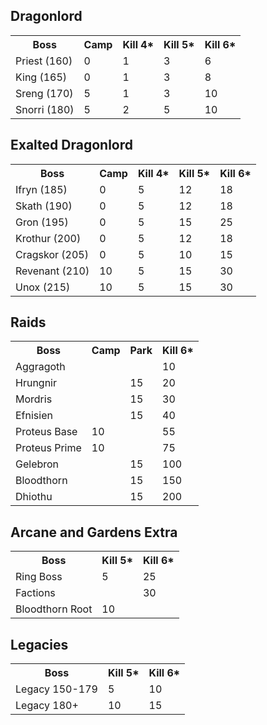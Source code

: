 ## Dragonlord
<table>
  <tr>
    <th>Boss</th>
    <th>Camp</th>
    <th>Kill 4*</th>
    <th>Kill 5*</th>
    <th>Kill 6*</th>
  </tr>
  <tr>
    <td>Priest (160)</td>
    <td>0</td>
    <td>1</td>
    <td>3</td>
    <td>6</td>
  </tr>
  <tr>
    <td>King (165)</td>
    <td>0</td>
    <td>1</td>
    <td>3</td>
    <td>8</td>
  </tr>
  <tr>
    <td>Sreng (170)</td>
    <td>5</td>
    <td>1</td>
    <td>3</td>
    <td>10</td>
  </tr>
  <tr>
    <td>Snorri (180)</td>
    <td>5</td>
    <td>2</td>
    <td>5</td>
    <td>10</td>
  </tr>
</table>

## Exalted Dragonlord
<table>
  <tr>
    <th>Boss</th>
    <th>Camp</th>
    <th>Kill 4*</th>
    <th>Kill 5*</th>
    <th>Kill 6*</th>

  </tr>
  <tr>
    <td>Ifryn (185)</td>
    <td>0</td>
    <td>5</td>
    <td>12</td>
    <td>18</td>
  </tr>
  <tr>
    <td>Skath (190)</td>
    <td>0</td>
    <td>5</td>
    <td>12</td>
    <td>18</td>
  </tr>
  <tr>
    <td>Gron (195)</td>
    <td>0</td>
    <td>5</td>
    <td>15</td>
    <td>25</td>
  </tr>
  <tr>
    <td>Krothur (200)</td>
    <td>0</td>
    <td>5</td>
    <td>12</td>
    <td>18</td>
  </tr>
  <tr>
    <td>Cragskor (205)</td>
    <td>0</td>
    <td>5</td>
    <td>10</td>
    <td>15</td>
  </tr>
  <tr>
    <td>Revenant (210)</td>
    <td>10</td>
    <td>5</td>
    <td>15</td>
    <td>30</td>
  </tr>
  <tr>
    <td>Unox (215)</td>
    <td>10</td>
    <td>5</td>
    <td>15</td>
    <td>30</td>
  </tr>
</table>

## Raids
<table>
  <tr>
    <th>Boss</th>
    <th>Camp</th>
    <th>Park</th>
    <th>Kill 6*</th>
  </tr>
  <tr>
    <td>Aggragoth</td>
    <td></td>
    <td></td>
    <td>10</td>
  </tr>
  <tr>
    <td>Hrungnir</td>
    <td></td>
    <td>15</td>
    <td>20</td>
  </tr>
  <tr>
    <td>Mordris</td>
    <td></td>
    <td>15</td>
    <td>30</td>
  </tr>
  <tr>
    <td>Efnisien</td>
    <td></td>
    <td>15</td>    
    <td>40</td>
  </tr>
  <tr>
    <td>Proteus Base</td>
    <td>10</td>
    <td></td>
    <td>55</td>
  </tr>
  <tr>
    <td>Proteus Prime</td>
    <td>10</td>
    <td></td>     
    <td>75</td>
  </tr>
  <tr>
    <td>Gelebron</td>
    <td></td>
    <td>15</td> 
    <td>100</td>
  </tr>
  <tr>
    <td>Bloodthorn</td>
    <td></td>
    <td>15</td> 
    <td>150</td>
  </tr>
  <tr>
    <td>Dhiothu</td>
    <td></td>
    <td>15</td> 
    <td>200</td>
  </tr>
</table>

## Arcane and Gardens Extra
<table>
  <tr>
    <th>Boss</th>
    <th>Kill 5*</th>
    <th>Kill 6*</th>
  </tr>
  <tr>
    <td>Ring Boss</td>
    <td>5</td>
    <td>25</td>
  </tr>
  <tr>
    <td>Factions</td>
    <td></td>
    <td>30</td>
  </tr>
  <tr>
    <td>Bloodthorn Root</td>
    <td>10</td>
    <td></td>
  </tr>
</table>

## Legacies
<table>
  <tr>
    <th>Boss</th>
    <th>Kill 5*</th>
    <th>Kill 6*</th>
  </tr>
  <tr>
    <td>Legacy 150-179</td>
    <td>5</td>
    <td>10</td>
  </tr>
  <tr>
    <td>Legacy 180+</td>
    <td>10</td>
    <td>15</td>
  </tr>
</table>
